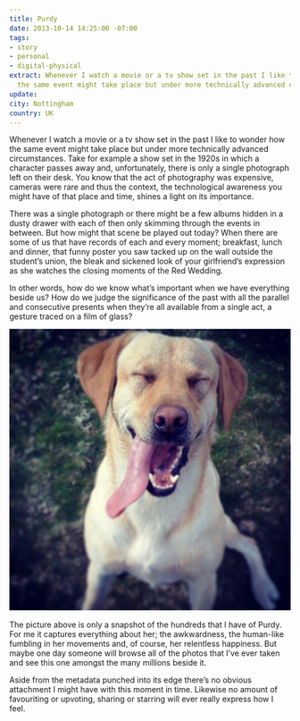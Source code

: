 ```yaml
---
title: Purdy
date: 2013-10-14 14:25:00 -07:00
tags:
- story
- personal
- digital-physical
extract: Whenever I watch a movie or a tv show set in the past I like to wonder how
  the same event might take place but under more technically advanced circumstances.
update:
city: Nottingham
country: UK
---
```


Whenever I watch a movie or a tv show set in the past I like to wonder how the same event might take place but under more technically advanced circumstances. Take for example a show set in the 1920s in which a character passes away and, unfortunately, there is only a single photograph left on their desk. You know that the act of photography was expensive, cameras were rare and thus the context, the technological awareness you might have of that place and time, shines a light on its importance.

There was a single photograph or there might be a few albums hidden in a dusty drawer with each of then only skimming through the events in between. But how might that scene be played out today? When there are some of us that have records of each and every moment; breakfast, lunch and dinner, that funny poster you saw tacked up on the wall outside the student’s union, the bleak and sickened look of your girlfriend’s expression as she watches the closing moments of the Red Wedding.

In other words, how do we know what’s important when we have everything beside us? How do we judge the significance of the past with all the parallel and consecutive presents when they’re all available from a single act, a gesture traced on a film of glass?

![purdy](/uploads/purdy.jpg)

The picture above is only a snapshot of the hundreds that I have of Purdy. For me it captures everything about her; the awkwardness, the human-like fumbling in her movements and, of course, her relentless happiness. But maybe one day someone will browse all of the photos that I’ve ever taken and see this one amongst the many millions beside it.

Aside from the metadata punched into its edge there’s no obvious attachment I might have with this moment in time. Likewise no amount of favouriting or upvoting, sharing or starring will ever really express how I feel.
